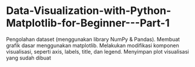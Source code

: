 # Data-Visualization-with-Python-Matplotlib-for-Beginner---Part-1
Pengolahan dataset (menggunakan library NumPy &amp; Pandas). Membuat grafik dasar menggunakan matplotlib. Melakukan modifikasi komponen visualisasi, seperti axis, labels, title, dan legend. Menyimpan plot visualisasi yang sudah dibuat
